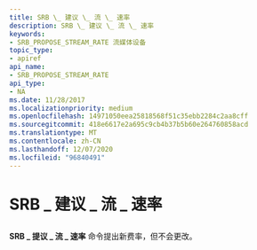 ```yaml
---
title: SRB \_ 建议 \_ 流 \_ 速率
description: SRB \_ 建议 \_ 流 \_ 速率
keywords:
- SRB_PROPOSE_STREAM_RATE 流媒体设备
topic_type:
- apiref
api_name:
- SRB_PROPOSE_STREAM_RATE
api_type:
- NA
ms.date: 11/28/2017
ms.localizationpriority: medium
ms.openlocfilehash: 14971050eea25818568f51c35ebb2284c2aa8cff
ms.sourcegitcommit: 418e6617e2a695c9cb4b37b5b60e264760858acd
ms.translationtype: MT
ms.contentlocale: zh-CN
ms.lasthandoff: 12/07/2020
ms.locfileid: "96840491"
---
```

# <a name="srb_propose_stream_rate"></a>SRB \_ 建议 \_ 流 \_ 速率


## <span id="ddk_srb_propose_stream_rate_ks"></span><span id="DDK_SRB_PROPOSE_STREAM_RATE_KS"></span>


**SRB \_ 提议 \_ 流 \_ 速率** 命令提出新费率，但不会更改。

 

 





